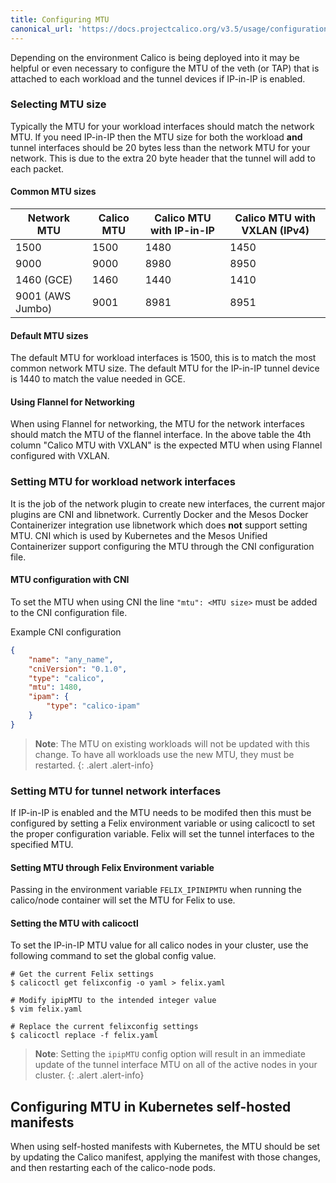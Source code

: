 ```yaml
---
title: Configuring MTU
canonical_url: 'https://docs.projectcalico.org/v3.5/usage/configuration/mtu'
---
```


Depending on the environment Calico is being deployed into it may be
helpful or even necessary to configure the MTU of the veth (or TAP) that is
attached to each workload and the tunnel devices if IP-in-IP is enabled.

### Selecting MTU size

Typically the MTU for your workload interfaces should match the network MTU.
If you need IP-in-IP then the MTU size for both the workload **and** tunnel
interfaces should be 20 bytes less than the network MTU for your network.
This is due to the extra 20 byte header that the tunnel will add to each
packet.

#### Common MTU sizes

| Network MTU | Calico MTU | Calico MTU with IP-in-IP | Calico MTU with VXLAN (IPv4) |
|-------------|------------|--------------------------|------------------------------|
| 1500 | 1500 | 1480 | 1450 |
| 9000 | 9000 | 8980 | 8950 |
| 1460 (GCE) | 1460 | 1440 | 1410 |
| 9001 (AWS Jumbo) | 9001 | 8981 | 8951 |

#### Default MTU sizes

The default MTU for workload interfaces is 1500, this is to match the most
common network MTU size.  The default MTU for the IP-in-IP tunnel device
is 1440 to match the value needed in GCE.

#### Using Flannel for Networking

When using Flannel for networking, the MTU for the network interfaces
should match the MTU of the flannel interface.  In the above table the 4th
column "Calico MTU with VXLAN" is the expected MTU when using Flannel
configured with VXLAN.

### Setting MTU for workload network interfaces

It is the job of the network plugin to create new interfaces, the current
major plugins are CNI and libnetwork.  Currently Docker and the Mesos Docker
Containerizer integration use libnetwork which does **not** support setting MTU.
CNI which is used by Kubernetes and the Mesos Unified Containerizer support
configuring the MTU through the CNI configuration file.

#### MTU configuration with CNI

To set the MTU when using CNI the line `"mtu": <MTU size>` must be added to
the CNI configuration file.

Example CNI configuration

```json
{
    "name": "any_name",
    "cniVersion": "0.1.0",
    "type": "calico",
    "mtu": 1480,
    "ipam": {
        "type": "calico-ipam"
    }
}
```

> **Note**: The MTU on existing workloads will not be updated with this
change.  To have all workloads use the new MTU, they must be restarted.
{: .alert .alert-info}


### Setting MTU for tunnel network interfaces

If IP-in-IP is enabled and the MTU needs to be modifed then this must be
configured by setting a Felix environment variable or using calicoctl to set
the proper configuration variable.  Felix will set the tunnel interfaces to
the specified MTU.

#### Setting MTU through Felix Environment variable

Passing in the environment variable `FELIX_IPINIPMTU` when running the
calico/node container will set the MTU for Felix to use.

#### Setting the MTU with calicoctl

To set the IP-in-IP MTU value for all calico nodes in your cluster, use the
following command to set the global config value.

```
# Get the current Felix settings
$ calicoctl get felixconfig -o yaml > felix.yaml

# Modify ipipMTU to the intended integer value
$ vim felix.yaml

# Replace the current felixconfig settings
$ calicoctl replace -f felix.yaml
```

> **Note**: Setting the `ipipMTU` config option will result in an immediate
> update of the tunnel interface MTU on all of the active nodes in your cluster.
{: .alert .alert-info}


## Configuring MTU in Kubernetes self-hosted manifests

When using self-hosted manifests with Kubernetes, the MTU should be set by
updating the Calico manifest, applying the manifest with those changes, and
then restarting each of the calico-node pods.
